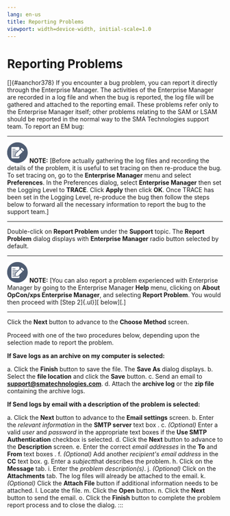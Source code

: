 ```yaml
---
lang: en-us
title: Reporting Problems
viewport: width=device-width, initial-scale=1.0
---
```


# Reporting Problems

[]{#aanchor378} If you encounter a bug problem, you can report it directly through the Enterprise Manager. The activities of the
Enterprise Manager are recorded in a log file and when the bug is
reported, the log file will be gathered and attached to the reporting
email. These problems refer only to the Enterprise Manager itself; other
problems relating to the SAM or LSAM should be reported in the normal
way to the SMA Technologies support team. 
To report an EM bug:

  -------------------------------------------------------------------------------------------------------------------------------- --------------------------------------------------------------------------------------------------------------------------------------------------------------------------------------------------------------------------------------------------------------------------------------------------------------------------------------------------------------------------------------------------------------------------------------------------------------------------------------------------------------------------------------------------------------------------
  ![White pencil/paper icon on gray circular background](../../../Resources/Images/note-icon(48x48).png "Note icon")   **NOTE:** [Before actually gathering the log files and recording the details of the problem, it is useful to set tracing on then re-produce the bug. To set tracing on, go to the **Enterprise Manager** menu and select **Preferences**. In the Preferences dialog, select **Enterprise Manager** then set the Logging Level to **TRACE**. Click **Apply** then click **OK**. Once TRACE has been set in the Logging Level, re-produce the bug then follow the steps below to forward all the necessary information to report the bug to the support team.]
  -------------------------------------------------------------------------------------------------------------------------------- --------------------------------------------------------------------------------------------------------------------------------------------------------------------------------------------------------------------------------------------------------------------------------------------------------------------------------------------------------------------------------------------------------------------------------------------------------------------------------------------------------------------------------------------------------------------------

Double-click on **Report Problem** under the **Support** topic. The
**Report Problem** dialog displays with **Enterprise Manager** radio
button selected by default.

  -------------------------------------------------------------------------------------------------------------------------------- ----------------------------------------------------------------------------------------------------------------------------------------------------------------------------------------------------------------------------------------------------------------------------------------------------------------
  ![White pencil/paper icon on gray circular background](../../../Resources/Images/note-icon(48x48).png "Note icon")   **NOTE:** [You can also report a problem experienced with Enterprise Manager by going to the Enterprise Manager **Help** menu, clicking on **About OpCon/xps Enterprise Manager**, and selecting **Report Problem**. You would then proceed with [Step 2]{.ul}][ below][.]
  -------------------------------------------------------------------------------------------------------------------------------- ----------------------------------------------------------------------------------------------------------------------------------------------------------------------------------------------------------------------------------------------------------------------------------------------------------------

Click the **Next** button to advance to the **Choose Method** screen.

Proceed with one of the two procedures below, depending upon the
selection made to report the problem.

**If Save logs as an archive on my computer is selected:**

a.  Click the **Finish** button to save the file. The **Save As** dialog
    displays.
b.  Select the **file location** and click the **Save** button.
c.  Send an email to **<support@smatechnologies.com>**.
d.  Attach the **archive log** or the **zip file** containing the
    archive logs.

**If Send logs by email with a description of the problem is selected:**

a.  Click the **Next** button to advance to the **Email settings**
    screen.
b.  Enter the *relevant information* in the **SMTP server** text box .
c.  *(Optional)* Enter a valid *user* and *password* in
    the appropriate text boxes if the **Use SMTP Authentication**
    checkbox is selected.
d.  Click the **Next** button to advance to the **Description** screen.
e.  Enter the correct *email addresses* in the **To** and **From** text
    boxes .
f.  *(Optional)* Add another *recipient\'s email
    address* in the **CC** text box.
g.  Enter a *subject*that describes the problem.
h.  Click on the **Message** tab.
i.  Enter the *problem description(s)*.
j.  *(Optional)* Click on the **Attachments** tab. The
    log files will already be attached to the email.
k.  *(Optional)* Click the **Attach File** button if
    additional information needs to be attached.
l.  Locate the file.
m.  Click the **Open** button.
n.  Click the **Next** button to send the email.
o.  Click the **Finish** button to complete the problem report process
    and to close the dialog.
:::

 

